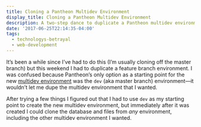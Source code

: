 ```yaml
---
title: Cloning a Pantheon Multidev Environment
display_title: Cloning a Pantheon Multidev Environment
description: A two-step dance to duplicate a Pantheon multidev environment.
date: '2017-06-25T22:14:35-04:00'
tags:
  - technologys-betrayal
  - web-development
---
```

It’s been a while since I’ve had to do this (I’m usually cloning off the master branch) but this weekend I had to duplicate a feature branch environment. I was confused because Pantheon’s only option as a starting point for the new [multidev environment](https://pantheon.io/docs/multidev/) was the `dev` (aka master branch) environment—it wouldn’t let me dupe the multidev environment that I wanted.

After trying a few things I figured out that I had to use `dev` as my starting point to create the new multidev environment, but immediately after it was created I could clone the database and files from *any* environment, including the other multidev environment I wanted.
